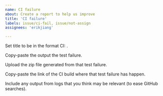 ```yaml
---
name: CI failure
about: Create a report to help us improve
title: 'CI failure'
labels: issue/ci-fail, issue/not-assign
assignees: 'erikjiang'

---
```


Set title to be in the format CI: <test-name>.

Copy-paste the output the test failure.

Upload the zip file generated from that test failure.

Copy-paste the link of the CI build where that test failure has happen.

Include any output from logs that you think may be relevant (to ease GitHub searches).